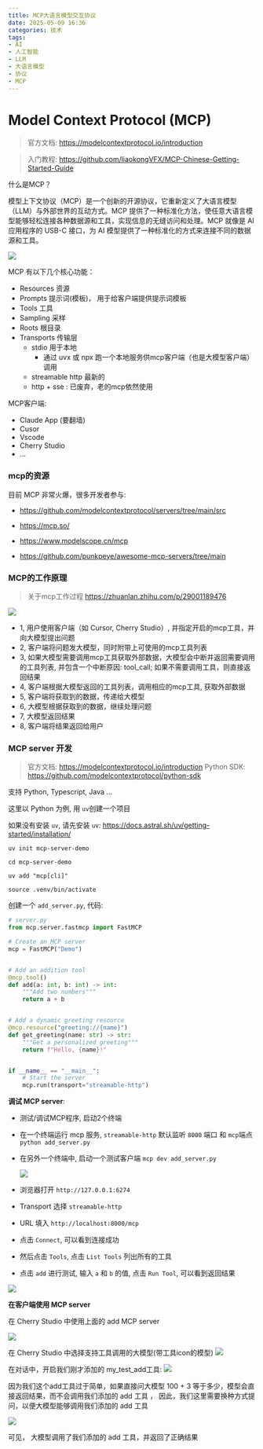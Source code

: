 ```yaml
---
title: MCP大语言模型交互协议
date: 2025-05-09 16:36
categories: 技术
tags:
- AI
- 人工智能
- LLM
- 大语言模型
- 协议
- MCP
---
```


# Model Context Protocol (MCP)

> 官方文档: https://modelcontextprotocol.io/introduction



> 入门教程: https://github.com/liaokongVFX/MCP-Chinese-Getting-Started-Guide


什么是MCP？

模型上下文协议（MCP）是一个创新的开源协议，它重新定义了大语言模型（LLM）与外部世界的互动方式。MCP 提供了一种标准化方法，使任意大语言模型能够轻松连接各种数据源和工具，实现信息的无缝访问和处理。MCP 就像是 AI 应用程序的 USB-C 接口，为 AI 模型提供了一种标准化的方式来连接不同的数据源和工具。

![](https://raw.githubusercontent.com/youngqqcn/repo4picgo/master/img/image-20250223214308430.png)



MCP 有以下几个核心功能：

- Resources 资源
- Prompts 提示词(模板)， 用于给客户端提供提示词模板
- Tools 工具
- Sampling 采样
- Roots 根目录
- Transports 传输层
  - stdio 用于本地
    - 通过 uvx 或 npx 跑一个本地服务供mcp客户端（也是大模型客户端）调用
  - streamable http 最新的
  - http + sse : 已废弃，老的mcp依然使用



MCP客户端:
- Claude App (要翻墙)
- Cusor
- Vscode
- Cherry Studio
- ...


### mcp的资源

目前 MCP 非常火爆，很多开发者参与:

- https://github.com/modelcontextprotocol/servers/tree/main/src

- https://mcp.so/

- https://www.modelscope.cn/mcp

- https://github.com/punkpeye/awesome-mcp-servers/tree/main


### MCP的工作原理
> 关于mcp工作过程 https://zhuanlan.zhihu.com/p/29001189476

![](https://raw.githubusercontent.com/youngqqcn/repo4picgo/master/img/v2-2bcd98f6541da0b6f14dc9082ee2dcda_1440w.jpg)




- 1, 用户使用客户端（如 Cursor, Cherry Studio）, 并指定开启的mcp工具，并向大模型提出问题
- 2, 客户端将问题发大模型，同时附带上可使用的mcp工具列表
- 3, 如果大模型需要调用mcp工具获取外部数据，大模型会中断并返回需要调用的工具列表, 并包含一个中断原因: tool_call; 如果不需要调用工具，则直接返回结果
- 4, 客户端根据大模型返回的工具列表，调用相应的mcp工具, 获取外部数据
- 5, 客户端将获取到的数据，传递给大模型
- 6, 大模型根据获取到的数据，继续处理问题
- 7, 大模型返回结果
- 8, 客户端将结果返回给用户



### MCP server 开发

> 官方文档: https://modelcontextprotocol.io/introduction
> Python SDK: https://github.com/modelcontextprotocol/python-sdk

支持 Python, Typescript, Java ...

这里以 Python 为例, 用 `uv`创建一个项目

如果没有安装 `uv`, 请先安装 `uv`: https://docs.astral.sh/uv/getting-started/installation/

```
uv init mcp-server-demo

cd mcp-server-demo

uv add "mcp[cli]"

source .venv/bin/activate

```


创建一个  `add_server.py`, 代码:

```python
# server.py
from mcp.server.fastmcp import FastMCP

# Create an MCP server
mcp = FastMCP("Demo")


# Add an addition tool
@mcp.tool()
def add(a: int, b: int) -> int:
    """Add two numbers"""
    return a + b


# Add a dynamic greeting resource
@mcp.resource("greeting://{name}")
def get_greeting(name: str) -> str:
    """Get a personalized greeting"""
    return f"Hello, {name}!"


if __name__ == "__main__":
    # Start the server
    mcp.run(transport="streamable-http")

```

**调试 MCP server**:

- 测试/调试MCP程序, 启动2个终端
- 在一个终端运行 mcp 服务, `streamable-http` 默认监听 `8000` 端口 和 `mcp`端点 ```python add_server.py```

- 在另外一个终端中, 启动一个测试客户端 ```mcp dev add_server.py ```

   ![](https://raw.githubusercontent.com/youngqqcn/repo4picgo/master/img/mcp_demo_20250509.png)


- 浏览器打开 `http://127.0.0.1:6274`

- Transport 选择 `streamable-http`

- URL 填入 `http://localhost:8000/mcp`

- 点击 `Connect`, 可以看到连接成功

- 然后点击  `Tools`, 点击 `List Tools` 列出所有的工具
- 点击 `add` 进行测试, 输入 `a` 和 `b` 的值, 点击 `Run Tool`, 可以看到返回结果

![](https://raw.githubusercontent.com/youngqqcn/repo4picgo/master/img/20250509-173256.jpg)



**在客户端使用 MCP server**

在 Cherry Studio 中使用上面的 add MCP server

![](https://raw.githubusercontent.com/youngqqcn/repo4picgo/master/img/20250509-173901.jpg)



在 Cherry Studio 中选择支持工具调用的大模型(带工具icon的模型)
![](https://raw.githubusercontent.com/youngqqcn/repo4picgo/master/img/20250509-174150.jpg)


在对话中，开启我们刚才添加的 my_test_add工具:
![](https://raw.githubusercontent.com/youngqqcn/repo4picgo/master/img/20250509-174336.jpg)


因为我们这个add工具过于简单，如果直接问大模型 100 + 3 等于多少，模型会直接返回结果，而不会调用我们添加的 add 工具 ， 因此，我们这里需要换种方式提问，以便大模型能够调用我们添加的 add 工具

![](https://raw.githubusercontent.com/youngqqcn/repo4picgo/master/img/20250509-174526.jpg)


可见， 大模型调用了我们添加的 add 工具，并返回了正确结果